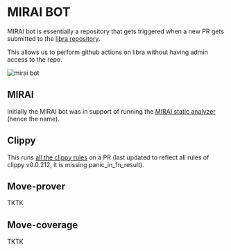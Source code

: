 # MIRAI BOT

MIRAI bot is essentially a repository that gets triggered when a new PR gets submitted to the [libra repository](https://www.github.com/libra/libra).

This allows us to perform github actions on libra without having admin access to the repo.

![mirai bot](mirai-bot.png)

## MIRAI

Initially the MIRAI bot was in support of running the [MIRAI static analyzer](https://github.com/facebookexperimental/MIRAI) (hence the name).

## Clippy

This runs [all the clippy rules](https://rust-lang.github.io/rust-clippy/master/) on a PR (last updated to reflect all rules of clippy v0.0.212, it is missing panic_in_fn_result).

## Move-prover

TKTK

## Move-coverage

TKTK

